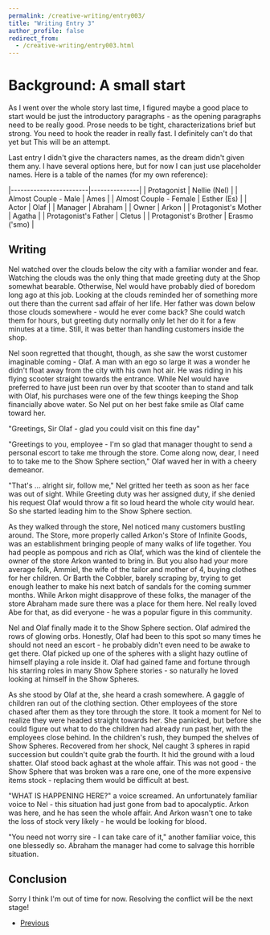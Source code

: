 ```yaml
---
permalink: /creative-writing/entry003/
title: "Writing Entry 3"
author_profile: false
redirect_from: 
  - /creative-writing/entry003.html
---
```


# Background: A small start
As I went over the whole story last time, I figured maybe a good place to start would be just the introductory paragraphs - as the opening paragraphs need to be really good. Prose needs to be tight, characterizations brief but strong. You need to hook the reader in really fast. I definitely can't do that yet but This will be an attempt.

Last entry I didn't give the characters names, as the dream didn't given them any. I have several options here, but for now I can just use placeholder names. Here is a table of the names (for my own reference):


|------------------------|---------------|
| Protagonist            | Nellie (Nel)  |
| Almost Couple - Male   | Ames          |
| Almost Couple - Female | Esther (Es)   |
| Actor                  | Olaf          |
| Manager                | Abraham       |
| Owner                  | Arkon         |
| Protagonist's Mother   | Agatha        |
| Protagonist's Father   | Cletus        |
| Protagonist's Brother  | Erasmo ('smo) | 

## Writing
Nel watched over the clouds below the city with a familiar wonder and fear. Watching the clouds was the only thing that made greeting duty at the Shop somewhat bearable. Otherwise, Nel would have probably died of boredom long ago at this job. Looking at the clouds reminded her of something more out there than the current sad affair of her life. Her father was down below those clouds somewhere - would he ever come back? She could watch them for hours, but greeting duty normally only let her do it for a few minutes at a time. Still, it was better than handling customers inside the shop.

Nel soon regretted that thought, though, as she saw the worst customer imaginable coming - Olaf. A man with an ego so large it was a wonder he didn't float away from the city with his own hot air. He was riding in his flying scooter straight towards the entrance. While Nel would have preferred to have just been run over by that scooter than to stand and talk with Olaf, his purchases were one of the few things keeping the Shop financially above water. So Nel put on her best fake smile as Olaf came toward her.

"Greetings, Sir Olaf - glad you could visit on this fine day"

"Greetings to you, employee - I'm so glad that manager thought to send a personal escort to take me through the store. Come along now, dear, I need to to take me to the Show Sphere section," Olaf waved her in with a cheery demeanor.

"That's … alright sir, follow me," Nel gritted her teeth as soon as her face was out of sight. While Greeting duty was her assigned duty, if she denied his request Olaf would throw a fit so loud heard the whole city would hear. So she started leading him to the Show Sphere section.

As they walked through the store, Nel noticed many customers bustling around. The Store, more properly called Arkon's Store of Infinite Goods, was an establishment bringing people of many walks of life together. You had people as pompous and rich as Olaf, which was the kind of clientele the owner of the store Arkon wanted to bring in. But you also had your more average folk, Ammiel, the wife of the tailor and mother of 4, buying clothes for her children. Or Barth the Cobbler, barely scraping by, trying to get enough leather to make his next batch of sandals for the coming summer months. While Arkon might disapprove of these folks, the manager of the store Abraham made sure there was a place for them here. Nel really loved Abe for that, as did everyone - he was a popular figure in this community. 

Nel and Olaf finally made it to the Show Sphere section. Olaf admired the rows of glowing orbs. Honestly, Olaf had been to this spot so many times he should not need an escort - he probably didn't even need to be awake to get there. Olaf picked up one of the spheres with a slight hazy outline of himself playing a role inside it. Olaf had gained fame and fortune through his starring roles in many Show Sphere stories - so naturally he loved looking at himself in the Show Spheres.

As she stood by Olaf at the, she heard a crash somewhere. A gaggle of children ran out of the clothing section. Other employees of the store chased after them as they tore through the store. It took a moment for Nel to realize they were headed straight towards her. She panicked, but before she could figure out what to do the children had already run past her, with the employees close behind. In the children's rush, they bumped the shelves of Show Spheres. Recovered from her shock, Nel caught 3 spheres in rapid succession but couldn't quite grab the fourth. It hid the ground with a loud shatter. Olaf stood back aghast at the whole affair. This was not good - the Show Sphere that was broken was a rare one, one of the more expensive items stock - replacing them would be difficult at best.

"WHAT IS HAPPENING HERE?" a voice screamed. An unfortunately familiar voice to Nel - this situation had just gone from bad to apocalyptic. Arkon was here, and he has seen the whole affair. And Arkon wasn't one to take the loss of stock very likely - he would be looking for blood.

"You need not worry sire - I can take care of it," another familiar voice, this one blessedly so. Abraham the manager had come to salvage this horrible situation. 

## Conclusion
Sorry I think I'm out of time for now. Resolving the conflict will be the next stage!


* [Previous](/creative-writing/entry002)

